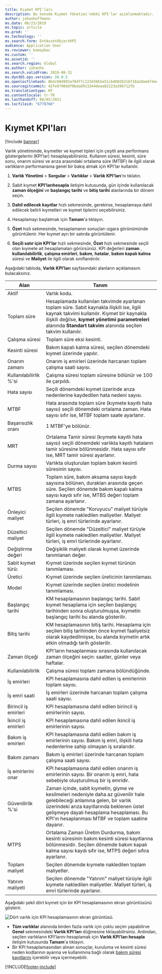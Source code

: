 ```yaml
---
title: Kıymet KPI'ları
description: Bu konuda Kıymet Yönetimi'ndeki KPI'lar açıklanmaktadır.
author: johanhoffmann
ms.date: 08/23/2019
ms.topic: article
ms.prod: ''
ms.technology: ''
ms.search.form: EntAssetObjectKPI
audience: Application User
ms.reviewer: kamaybac
ms.custom: ''
ms.assetid: ''
ms.search.region: Global
ms.author: johanho
ms.search.validFrom: 2019-08-31
ms.dyn365.ops.version: 10.0.5
ms.openlocfilehash: 8bdc60d993a784ffc123d36b5e51cbd6028316f18a2dee6f4ee134a93ffc024e
ms.sourcegitcommit: 42fe9790ddf0bdad911544deaa82123a396712fb
ms.translationtype: HT
ms.contentlocale: tr-TR
ms.lasthandoff: 08/05/2021
ms.locfileid: "6778760"
---
```

# <a name="asset-kpis"></a>Kıymet KPI'ları

[!include [banner](../../includes/banner.md)]

 

Varlık yönetiminde, kıymetler ve kıymet tipleri için çeşitli ana performans göstergelerini (KPI'lar) hesaplayabilirsiniz. Kullanım süresi, kesinti, süre sonu, onarım süresi ve arıza arasındaki ortalama süre (MTBF) ile ilgili olarak varlıkların performansına genel bir bakış almak için KPI'lar kullanılır.

1. **Varlık Yönetimi** > **Sorgular** > **Varlıklar** > **Varlık KPI'ları**'nı tıklatın.

2. Sabit kıymet **KPI'larıhesapla** iletişim kutusunda, gün içinde kullanılacak **zaman ölçeğini** ve **başlangıç tarihi** ve **bitiş tarihi** alanlarında bir dönem seçin. 

3. **Dahil edilecek kayıtlar** hızlı sekmesinde, gerekirse, hesaplamaya dahil edilecek belirli kıymetleri ve kıymet tiplerini seçebilirsiniz.

4. Hesaplamayı başlatmak için **Tamam**'a tıklayın.

5. **Özet** hızlı sekmesinde, hesaplamanın sonuçları ızgara görünümünde görüntülenir. Her kıymet ayrı bir satırda görüntülenir.

6. **Seçili satır için KPI'lar** hızlı sekmesinde, **Özet** hızlı sekmesinde seçili olan kıymete ait hesaplamaları görürsünüz. KPI değerleri **zaman** , **kullanılabilirlik**, **çalışma emirleri**, **bakım**, **hatalar**, **bakım kapalı kalma** süresi ve **Maliyet** ile ilgili olarak sınıflandırılır.

Aşağıdaki tabloda, **Varlık KPI'ları** sayfasındaki alanların açıklamasını bulacaksınız.

| Alan                   | Tanım                                                                                                                                                                                                                                                                                           |
|-------------------------|-------------------------------------------------------------------------------------------------------------------------------------------------------------------------------------------------------------------------------------------------------------------------------------------------------|
| Aktif                   | Varlık kodu.                                                                                                                                                                                                                                                                                             |
| Toplam süre              | Hesaplamada kullanılan takvimde ayarlanan toplam süre. Sabit kaynakla ilişkili ise, ilgili kaynak takvimi kullanılır. Kıymet bir kaynakla ilişkili değilse, **kıymet yönetimi parametreleri** alanında **Standart takvim** alanında seçilen takvim kullanılır. |
| Çalışma süresi                  | Toplam süre eksi kesinti.                                                                                                                                                                                                                                                                            |
| Kesinti süresi                | Bakım kapalı kalma süresi, seçilen dönemdeki kıymet üzerinde yapılır.                                                                                                                                                                                                                              |
| Onarım zamanı             | Onarım iş emirleri üzerinde harcanan toplam çalışma saati sayısı.                                                                                                                                                                                                                                            |
| Kullanılabilirlik %'si          | Çalışma süresi toplam süresine bölünür ve 100 ile çarpıldı.                                                                                                                                                                                                                                                   |
| Hata sayısı        | Seçili dönemdeki kıymet üzerinde arıza nedenlerine kaydedilen hata nedeni sayısı.                                                                                                                                                                                                             |
| MTBF                    | Hata arasında toplam süre (kıymete kayıtlı hata sayısı) seçili dönemdeki ortalama zaman. Hata sayısı sıfır ise, MTBF toplam saate ayarlanır.                                                                                                                   |
| Başarısızlık oranı               | 1 MTBF'ye bölünür.                                                                                                                                                                                                                                                                                    |
| MRT                     | Ortalama Tamir süresi (kıymete kayıtlı hata sayısı) seçili dönemdeki varlıkta kayıtlı hataların tamir süresine bölünmesidir. Hata sayısı sıfır ise, MRT tamir süresi ayarlanır.                                                                                                                           |
| Durma sayısı         | Varlıkta oluşturulan toplam bakım kesinti süresinin sayısı.                                                                                                                                                                                                                                     |
| MTBS                    | Toplam süre, bakım aksama sayısı kaydı sayısına bölünen, durakları arasında geçen süre. Seçilen dönemde bakım kapalı kalma sayısı kaydı sıfır ise, MTBS değeri toplam zamana ayarlanır.                                                                                      |
| Önleyici maliyet         | Seçilen dönemde "Koruyucu" maliyet türüyle ilgili kıymete nakledilen maliyetler. Maliyet türleri, iş emri türlerinde ayarlanır.                                                                                                                                                                       |
| Düzeltici maliyet         | Seçilen dönemde "Düzeltici" maliyet türüyle ilgili kıymete nakledilen maliyetler. Maliyet türleri, iş emri türlerinde ayarlanır.                                                                                                                                                                       |
| Değiştirme değeri       | Değişiklik maliyeti olarak kıymet üzerinde tanımlanan değer.                                                                                                                                                                                                                                                  |
| Sabit kıymet türü:             | Kıymet üzerinde seçilen kıymet türünün tanımlaması.                                                                                                                                                                                                                                             |
| Üretici           | Kıymet üzerinde seçilen üreticinin tanımlaması.                                                                                                                                                                                                                                                 |
| Model                   | Kıymet üzerinde seçilen üretici modelinin tanımlaması.                                                                                                                                                                                                                                           |
| Başlangıç tarihi               | KM hesaplamasının başlangıç tarihi. Sabit kıymet hesaplama için seçilen başlangıç tarihinden sonra oluşturulmuşsa, kıymetin başlangıç tarihi bu alanda gösterilir.                                                                                                                                  |
| Bitiş tarihi                 | KM hesaplamasının bitiş tarihi. Hesaplama için seçilen bitiş tarihinden önce kıymet faaliyetsiz olarak kaydedilmişse, bu alanda kıymetin artık etkin olmadığı tarih gösterilir.                                                                                               |
| Zaman ölçeği              | KPI'ların hesaplanması sırasında kullanılacak zaman ölçeğini seçin: saatler, günler veya haftalar.                                                                                                                                                                                                            |
| Kullanılabilirlik            | Çalışma süresi toplam zamana bölündüğünde.                                                                                                                                                                                                                                                                         |
| İş emirleri             | KPI hesaplamasına dahil edilen iş emirlerinin toplam sayısı.                                                                                                                                                                                                                                          |
| İş emri saati         | İş emirleri üzerinde harcanan toplam çalışma saati sayısı.                                                                                                                                                                                                                                               |
| Birincil iş emirleri     | KPI hesaplamasına dahil edilen birincil iş emirlerinin sayısı.                                                                                                                                                                                                                                        |
| İkincil iş emirleri   | KPI hesaplamasına dahil edilen ikincil iş emirlerinin sayısı.                                                                                                                                                                                                                                      |
| Bakım iş emirleri | KPI hesaplamasına dahil edilen bakım iş emirlerinin sayısı. Bakım iş emri, ilişkili hata nedenlerine sahip olmayan iş sıralarıdır.                                                                                                                                                             |
| Bakım zamanı        | Bakım iş emirleri üzerinde harcanan toplam çalışma saati sayısı.                                                                                                                                                                                                                                       |
| İş emirlerini onar      | KPI hesaplamasına dahil edilen onarım iş emirlerinin sayısı. Bir onarım iş emri, hata sebebiyle oluşturulmuş bir iş emridir.                                                                                                                                                                        |
| Güvenilirlik %'si           | Zaman içinde, sabit kıymetin, giyme ve kesilmeleri nedeniyle daha az güvenilir hale gelebileceği anlamına gelen, bir varlık üzerindeki arıza kayıtlarında beklenen üstel gelişmeye dayalı hesaplama hesaplaması. Bu KPI'ın hesaplanması MTBF ve toplam saatine dayanır.                                                            |
| MTPS                    | Ortalama Zaman Üretim Durdurma, bakım kesinti süresinin bakım kesinti süresi kayıtlarına bölünmesidir. Seçilen dönemde bakım kapalı kalma sayısı kaydı sıfır ise, MTPS değeri sıfıra ayarlanır.                                                                               |
| Toplam maliyet              | Seçilen dönemde kıymete nakledilen toplam maliyetler.                                                                                                                                                                                                                                              |
| Yatırım maliyeti         | Seçilen dönemde "Yatırım" maliyet türüyle ilgili kıymete nakledilen maliyetler. Maliyet türleri, iş emri türlerinde ayarlanır.                                                                                                                                                                       |

Aşağıdaki şekil dört kıymet için bir KPI hesaplamasının ekran görüntüsünü gösterir.

![Dört varlık için KPI hesaplamasının ekran görüntüsü.](media/11-controlling-and-reporting.png)

- **Tüm varlıklar** alanında birden fazla varlık için çoklu seçim yapabilirve **Genel** sekmesindeki **Varlık KPI'ları** düğmesine tıklayabilirsiniz. Ardından, seçilen varlıkların KPI'larını hesaplamak için **Varlık KPI'ları hesapla** iletişim kutusunda **Tamam**'a tıklayın.  
- Bir KPI hesaplamasından alınan sonuçlar, kuruluma ve kesinti süresi neden kodlarının ayarına ve kullanımına bağlı olarak [bakım süresi kayıtlarını](../work-orders/maintenance-downtime.md) içerebilir veya içermeyebilir. 



[!INCLUDE[footer-include](../../../includes/footer-banner.md)]